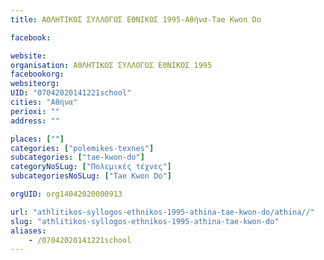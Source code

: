 ```yaml
---
title: ΑΘΛΗΤΙΚΟΣ ΣΥΛΛΟΓΟΣ ΕΘΝΙΚΟΣ 1995-Αθήνα-Tae Kwon Do

facebook:

website:
organisation: ΑΘΛΗΤΙΚΟΣ ΣΥΛΛΟΓΟΣ ΕΘΝΙΚΟΣ 1995
facebookorg:
websiteorg:
UID: "07042020141221school"
cities: "Αθήνα"
perioxi: ""
address: ""

places: [""]
categories: ["polemikes-texnes"]
subcategories: ["tae-kwon-do"]
categoryNoSLug: ["Πολεμικές τέχνες"]
subcategoriesNoSLug: ["Tae Kwon Do"]

orgUID: org14042020000913

url: "athlitikos-syllogos-ethnikos-1995-athina-tae-kwon-do/athina//"
slug: "athlitikos-syllogos-ethnikos-1995-athina-tae-kwon-do"
aliases:
    - /07042020141221school
---
```





